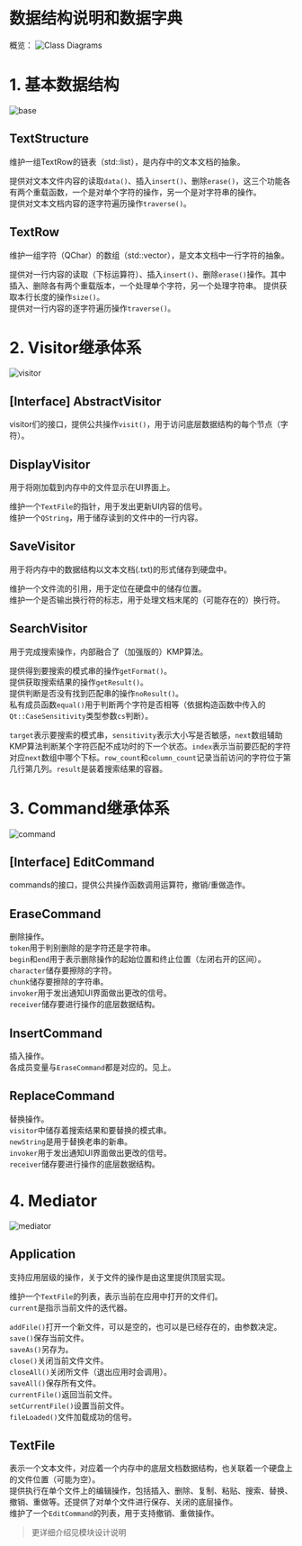 # 数据结构说明和数据字典
概览：
![Class Diagrams](Class%20Diagrams.png)


# 1. 基本数据结构
![base](base%20structure.png)

## TextStructure
维护一组TextRow的链表（std::list），是内存中的文本文档的抽象。  

提供对文本文件内容的读取`data()`、插入`insert()`、删除`erase()`，这三个功能各有两个重载函数，一个是对单个字符的操作，另一个是对字符串的操作。  
提供对文本文档内容的逐字符遍历操作`traverse()`。

## TextRow
维护一组字符（QChar）的数组（std::vector），是文本文档中一行字符的抽象。  

提供对一行内容的读取（下标运算符）、插入`insert()`、删除`erase()`操作。其中插入、删除各有两个重载版本，一个处理单个字符，另一个处理字符串。 
提供获取本行长度的操作`size()`。  
提供对一行内容的逐字符遍历操作`traverse()`。


# 2. Visitor继承体系
![visitor](visitor.png)

## [Interface] AbstractVisitor
visitor们的接口，提供公共操作`visit()`，用于访问底层数据结构的每个节点（字符）。

## DisplayVisitor
用于将刚加载到内存中的文件显示在UI界面上。  

维护一个`TextFile`的指针，用于发出更新UI内容的信号。  
维护一个`QString`，用于储存读到的文件中的一行内容。

## SaveVisitor
用于将内存中的数据结构以文本文档(.txt)的形式储存到硬盘中。  

维护一个文件流的引用，用于定位在硬盘中的储存位置。  
维护一个是否输出换行符的标志，用于处理文档末尾的（可能存在的）换行符。

## SearchVisitor
用于完成搜索操作，内部融合了（加强版的）KMP算法。  

提供得到要搜索的模式串的操作`getFormat()`。  
提供获取搜索结果的操作`getResult()`。  
提供判断是否没有找到匹配串的操作`noResult()`。  
私有成员函数`equal()`用于判断两个字符是否相等（依据构造函数中传入的`Qt::CaseSensitivity`类型参数`cs`判断）。  

`target`表示要搜索的模式串，`sensitivity`表示大小写是否敏感，`next`数组辅助KMP算法判断某个字符匹配不成功时的下一个状态。`index`表示当前要匹配的字符对应`next`数组中哪个下标。`row_count`和`column_count`记录当前访问的字符位于第几行第几列。`result`是装着搜索结果的容器。

# 3. Command继承体系
![command](command.png)

## [Interface] EditCommand
commands的接口，提供公共操作函数调用运算符，撤销/重做造作。

## EraseCommand
删除操作。  
`token`用于判别删除的是字符还是字符串。  
`begin`和`end`用于表示删除操作的起始位置和终止位置（左闭右开的区间）。  
`character`储存要擦除的字符。  
`chunk`储存要擦除的字符串。  
`invoker`用于发出通知UI界面做出更改的信号。  
`receiver`储存要进行操作的底层数据结构。

## InsertCommand
插入操作。  
各成员变量与`EraseCommand`都是对应的。见上。

## ReplaceCommand
替换操作。  
`visitor`中储存着搜索结果和要替换的模式串。  
`newString`是用于替换老串的新串。  
`invoker`用于发出通知UI界面做出更改的信号。  
`receiver`储存要进行操作的底层数据结构。


# 4. Mediator
![mediator](mediator.png)

## Application
支持应用层级的操作，关于文件的操作是由这里提供顶层实现。  

维护一个`TextFile`的列表，表示当前在应用中打开的文件们。  
`current`是指示当前文件的迭代器。  

`addFile()`打开一个新文件，可以是空的，也可以是已经存在的，由参数决定。  
`save()`保存当前文件。  
`saveAs()`另存为。  
`close()`关闭当前文件文件。  
`closeAll()`关闭所文件（退出应用时会调用）。  
`saveAll()`保存所有文件。  
`currentFile()`返回当前文件。  
`setCurrentFile()`设置当前文件。  
`fileLoaded()`文件加载成功的信号。  


## TextFile
表示一个文本文件，对应着一个内存中的底层文档数据结构，也关联着一个硬盘上的文件位置（可能为空）。  
提供执行在单个文件上的编辑操作，包括插入、删除、复制、粘贴、搜索、替换、撤销、重做等。还提供了对单个文件进行保存、关闭的底层操作。  
维护了一个`EditCommand`的列表，用于支持撤销、重做操作。  


>更详细介绍见模块设计说明
